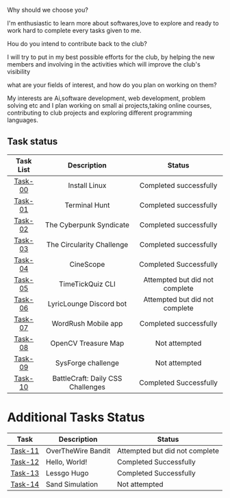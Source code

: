 Why should we choose you?

I'm enthusiastic to learn more about softwares,love to explore and ready to work hard to complete every tasks given to me.

Hou do you intend to contribute back to the club?

I will try to put in my best possible efforts for the club, by helping the new members and involving in the activities which will improve the club's visibility

what are your fields of interest, and how do you plan on working on them?

My interests are Ai,software development, web development, problem solving etc and I plan working on small ai projects,taking online courses, contributing to club projects and exploring different programming languages.

## Task status
| Task List | Description | Status |
| :-:       | :-:         | :-:    |
| [Task-00](./Task-00/)|Install Linux | Completed successfully |
| [Task-01](./Task-01/)|Terminal Hunt | Completed successfully |
| [Task-02](./Task-02/)|The Cyberpunk Syndicate | Completed successfully |
| [Task-03](./Task-03/)|The Circularity Challenge| Completed successfully |
| [Task-04](./Task-04/)|CineScope | Completed Successfully |
| [Task-05](./Task-05/)|TimeTickQuiz CLI | Attempted but did not complete |
| [Task-06](./Task-06/)|LyricLounge Discord bot | Attempted but did not complete|
| [Task-07](./Task-07/)|WordRush Mobile app | Completed successfully|
| [Task-08](./Task-08/)|OpenCV Treasure Map | Not attempted |
| [Task-09](./Task-09/)|SysForge challenge | Not attempted |
| [Task-10](./Task-10/)|BattleCraft: Daily CSS Challenges | Completed Successfully|

# Additional Tasks Status

| Task     | Description                          | Status |
|----------|--------------------------------------|--------|
| [Task-11](./Task-11/)| OverTheWire Bandit | Attempted but did not complete |
| [Task-12](./Task-12/)|Hello, World! | Completed Successfully |
| [Task-13](./Task-13/)| Lessgo Hugo | Completed Successfully |
| [Task-14](./Task-14/)|Sand Simulation| Not attempted |
